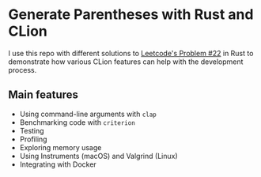 # Generate Parentheses with Rust and CLion

I use this repo with different solutions to [Leetcode's Problem #22](https://leetcode.com/problems/generate-parentheses/)
in Rust to demonstrate how various CLion features can help with the development process. 

## Main features

- Using command-line arguments with `clap`
- Benchmarking code with `criterion`
- Testing
- Profiling
- Exploring memory usage
- Using Instruments (macOS) and Valgrind (Linux)
- Integrating with Docker